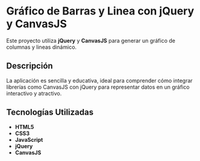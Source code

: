 # Gráfico de Barras y Linea con jQuery y CanvasJS

Este proyecto utiliza **jQuery** y **CanvasJS** para generar un gráfico de columnas y lineas dinámico.

## Descripción

La aplicación es sencilla y educativa, ideal para comprender cómo integrar librerías como CanvasJS con jQuery para representar datos en un gráfico interactivo y atractivo.

## Tecnologías Utilizadas

- **HTML5**
- **CSS3**
- **JavaScript**
- **jQuery**
- **CanvasJS**
